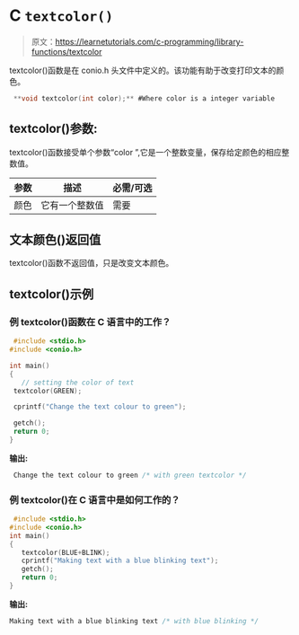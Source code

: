 # C `textcolor()`

> 原文：<https://learnetutorials.com/c-programming/library-functions/textcolor>

textcolor()函数是在 conio.h 头文件中定义的。该功能有助于改变打印文本的颜色。

```c
 **void textcolor(int color);** #Where color is a integer variable 

```

## textcolor()参数:

textcolor()函数接受单个参数“color ”,它是一个整数变量，保存给定颜色的相应整数值。

| 参数 | 描述 | 必需/可选 |
| --- | --- | --- |
| 颜色 | 它有一个整数值 | 需要 |

## 文本颜色()返回值

textcolor()函数不返回值，只是改变文本颜色。

## textcolor()示例

### 例 textcolor()函数在 C 语言中的工作？

```c
 #include <stdio.h>
#include <conio.h>

int main()  
{  
   // setting the color of text
 textcolor(GREEN);

 cprintf("Change the text colour to green");

 getch();
 return 0;
} 

```

**输出:**

```c
 Change the text colour to green /* with green textcolor */ 
```

### 例 textcolor()在 C 语言中是如何工作的？

```c
 #include <stdio.h>
#include <conio.h>
int main()  
{
   textcolor(BLUE+BLINK);
   cprintf("Making text with a blue blinking text");
   getch();
   return 0;
} 

```

**输出:**

```c
Making text with a blue blinking text /* with blue blinking */

```
